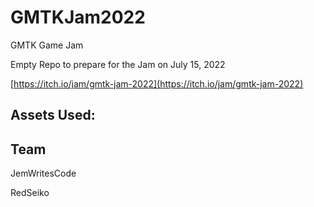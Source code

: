 # GMTKJam2022
GMTK Game Jam

Empty Repo to prepare for the Jam on July 15, 2022

[https://itch.io/jam/gmtk-jam-2022](https://itch.io/jam/gmtk-jam-2022)

## Assets Used:

## Team

JemWritesCode

RedSeiko
